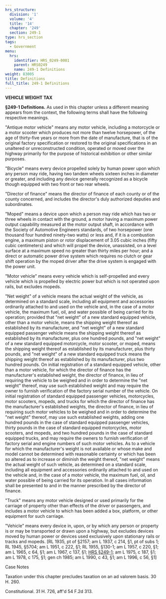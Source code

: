 ```yaml
---
hrs_structure:
  division: '1'
  volume: '4'
  title: '14'
  chapter: '249'
  section: 249-1
type: hrs_section
tags:
  - Government
menu:
  hrs:
    identifier: HRS_0249-0001
    parent: HRS0249
    name: 249-1 Definitions
weight: 83005
title: Definitions
full_title: 249-1 Definitions
---
```

**VEHICLE WEIGHT TAX**

**§249-1 Definitions.** As used in this chapter unless a different meaning appears from the context, the following terms shall have the following respective meanings.

"Antique motor vehicle" means any motor vehicle, including a motorcycle or a motor scooter which produces not more than twelve horsepower, of the age of thirty-five years or more from the date of manufacture, that is of the original factory specification or restored to the original specifications in an unaltered or unreconstructed condition, operated or moved over the highway primarily for the purpose of historical exhibition or other similar purposes.

"Bicycle" means every device propelled solely by human power upon which any person may ride, having two tandem wheels sixteen inches in diameter or greater, and including any device generally recognized as a bicycle though equipped with two front or two rear wheels.

"Director of finance" means the director of finance of each county or of the county concerned, and includes the director's duly authorized deputies and subordinates.

"Moped" means a device upon which a person may ride which has two or three wheels in contact with the ground, a motor having a maximum power output capability measured at the motor output shaft, in accordance with the Society of Automotive Engineers standards, of two horsepower (one thousand four hundred ninety-two watts) or less and, if it is a combustion engine, a maximum piston or rotor displacement of 3.05 cubic inches (fifty cubic centimeters) and which will propel the device, unassisted, on a level surface at a maximum speed no greater than thirty miles per hour; and a direct or automatic power drive system which requires no clutch or gear shift operation by the moped driver after the drive system is engaged with the power unit.

"Motor vehicle" means every vehicle which is self-propelled and every vehicle which is propelled by electric power but which is not operated upon rails, but excludes mopeds.

"Net weight" of a vehicle means the actual weight of the vehicle, as determined on a standard scale, including all equipment and accessories ordinarily attached to and used on the vehicle and, in the case of a motor vehicle, the maximum fuel, oil, and water possible of being carried for its operation; provided that "net weight" of a new standard equipped vehicle, other than a motor vehicle, means the shipping weight thereof as established by its manufacturer, and "net weight" of a new standard equipped passenger vehicle means the shipping weight thereof as established by its manufacturer, plus one hundred pounds, and "net weight" of a new standard equipped motorcycle, motor scooter, or moped, means the shipping weight thereof as established by its manufacturer, plus thirty pounds, and "net weight" of a new standard equipped truck means the shipping weight thereof as established by its manufacturer, plus two hundred pounds. On initial registration of a standard equipped vehicle, other than a motor vehicle, for which the director of finance has the manufacturer's established weight, the director of finance, in lieu of requiring the vehicle to be weighed and in order to determine the "net weight" thereof, may use such established weight and may require the owner to furnish verification of the factory serial number of the vehicle. On initial registration of standard equipped passenger vehicles, motorcycles, motor scooters, mopeds, and trucks for which the director of finance has the manufacturer's established weights, the director of finance, in lieu of requiring such motor vehicles to be weighed and in order to determine the "net weight" thereof, may use such established weights, adding one hundred pounds in the case of standard equipped passenger vehicles, thirty pounds in the case of standard equipped motorcycles, motor scooters, and mopeds, and two hundred pounds in the case of standard equipped trucks, and may require the owners to furnish verification of factory serial and engine numbers of such motor vehicles. As to a vehicle for which the manufacturer's weight is not available or whose make and model cannot be determined with reasonable certainty or which has been so altered as to increase or diminish the weight thereof, "net weight" means the actual weight of such vehicle, as determined on a standard scale, including all equipment and accessories ordinarily attached to and used on the vehicle and, in the case of a motor vehicle, the maximum fuel, oil, and water possible of being carried for its operation. In all cases information shall be presented to and in the manner prescribed by the director of finance.

"Truck" means any motor vehicle designed or used primarily for the carriage of property other than effects of the driver or passengers, and includes a motor vehicle to which has been added a box, platform, or other equipment for such carriage.

"Vehicle" means every device in, upon, or by which any person or property is or may be transported or drawn upon a highway, but excludes devices moved by human power or devices used exclusively upon stationary rails or tracks and mopeds. [RL 1935, pt of §2157; am L 1937, c 214, §1, pt of subs 1; RL 1945, §5704; am L 1951, c 222, §1; RL 1955, §130-1; am L 1957, c 220, §1; am L 1965, c 64, §1; am L 1967, c 137, §1; [HRS §249-1](/title-14/chapter-249/section-249-1/); am L 1975, c 187, §1; am L 1978, c 175, §1; gen ch 1985; am L 1990, c 43, §1; am L 1996, c 56, §1]

Case Notes

Taxation under this chapter precludes taxation on an ad valorem basis. 30 H. 260.

Constitutional. 31 H. 726, aff'd 54 F.2d 313.